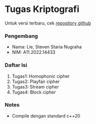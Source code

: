 # Tugas Kriptografi
Untuk versi terbaru, cek [repository github](https://github.com/stnDinus/KRIPTOGRAFI4316)

### Pengembang
- Nama: Lie, Steven Staria Nugraha
- NIM: A11.2022.14433

### Daftar Isi
1. Tugas1: Homophonic cipher
2. Tugas2: Playfair cipher
3. Tugas3: Stream cipher
4. Tugas4: Block cipher

### Notes
- Compile dengan standard c++20
